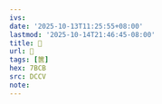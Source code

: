 ```yaml
---
ivs:
date: '2025-10-13T11:25:55+08:00'
lastmod: '2025-10-14T21:46:45-08:00'
title: 󰋕
url: 󰋕
tags: [篋]
hex: 7BCB
src: DCCV
note:
---
```

